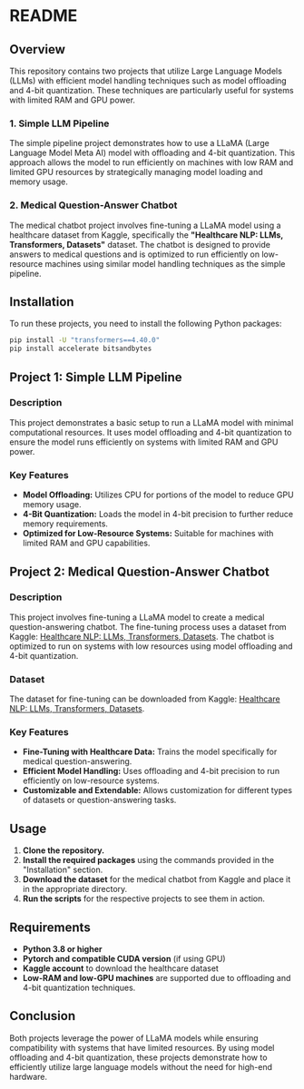 # README

## Overview

This repository contains two projects that utilize Large Language Models (LLMs) with efficient model handling techniques such as model offloading and 4-bit quantization. These techniques are particularly useful for systems with limited RAM and GPU power.

### 1. Simple LLM Pipeline

The simple pipeline project demonstrates how to use a LLaMA (Large Language Model Meta AI) model with offloading and 4-bit quantization. This approach allows the model to run efficiently on machines with low RAM and limited GPU resources by strategically managing model loading and memory usage.

### 2. Medical Question-Answer Chatbot

The medical chatbot project involves fine-tuning a LLaMA model using a healthcare dataset from Kaggle, specifically the **"Healthcare NLP: LLMs, Transformers, Datasets"** dataset. The chatbot is designed to provide answers to medical questions and is optimized to run efficiently on low-resource machines using similar model handling techniques as the simple pipeline.

## Installation

To run these projects, you need to install the following Python packages:

```bash
pip install -U "transformers==4.40.0"
pip install accelerate bitsandbytes
```

## Project 1: Simple LLM Pipeline

### Description

This project demonstrates a basic setup to run a LLaMA model with minimal computational resources. It uses model offloading and 4-bit quantization to ensure the model runs efficiently on systems with limited RAM and GPU power.

### Key Features

- **Model Offloading:** Utilizes CPU for portions of the model to reduce GPU memory usage.
- **4-Bit Quantization:** Loads the model in 4-bit precision to further reduce memory requirements.
- **Optimized for Low-Resource Systems:** Suitable for machines with limited RAM and GPU capabilities.

## Project 2: Medical Question-Answer Chatbot

### Description

This project involves fine-tuning a LLaMA model to create a medical question-answering chatbot. The fine-tuning process uses a dataset from Kaggle: [Healthcare NLP: LLMs, Transformers, Datasets](https://www.kaggle.com/datasets/jpmiller/layoutlm). The chatbot is optimized to run on systems with low resources using model offloading and 4-bit quantization.

### Dataset

The dataset for fine-tuning can be downloaded from Kaggle: [Healthcare NLP: LLMs, Transformers, Datasets](https://www.kaggle.com/datasets/jpmiller/layoutlm).

### Key Features

- **Fine-Tuning with Healthcare Data:** Trains the model specifically for medical question-answering.
- **Efficient Model Handling:** Uses offloading and 4-bit precision to run efficiently on low-resource systems.
- **Customizable and Extendable:** Allows customization for different types of datasets or question-answering tasks.

## Usage

1. **Clone the repository.**
2. **Install the required packages** using the commands provided in the "Installation" section.
3. **Download the dataset** for the medical chatbot from Kaggle and place it in the appropriate directory.
4. **Run the scripts** for the respective projects to see them in action.

## Requirements

- **Python 3.8 or higher**
- **Pytorch and compatible CUDA version** (if using GPU)
- **Kaggle account** to download the healthcare dataset
- **Low-RAM and low-GPU machines** are supported due to offloading and 4-bit quantization techniques.

## Conclusion

Both projects leverage the power of LLaMA models while ensuring compatibility with systems that have limited resources. By using model offloading and 4-bit quantization, these projects demonstrate how to efficiently utilize large language models without the need for high-end hardware.
